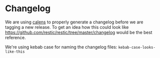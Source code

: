 # Changelog

We are using [calens](https://github.com/restic/calens) to properly generate a
changelog before we are tagging a new release. To get an idea how this could
look like <https://github.com/restic/restic/tree/master/changelog> would be the
best reference.

We're using kebab case for naming the changelog files: `kebab-case-looks-like-this`

